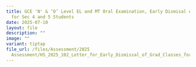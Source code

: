 ```yaml
---
title: GCE 'N' & ‘O’ Level EL and MT Oral Examination, Early Dismisal on 14 July
  for Sec 4 and 5 Students
date: 2025-07-10
layout: file
description: ""
image: ""
variant: tiptap
file_url: /files/Assessment/2025
  Assessment/HS_2025_102_Letter_for_Early_Dismissal_of_Grad_Classes_for_Oral_Examination.pdf
---
```

